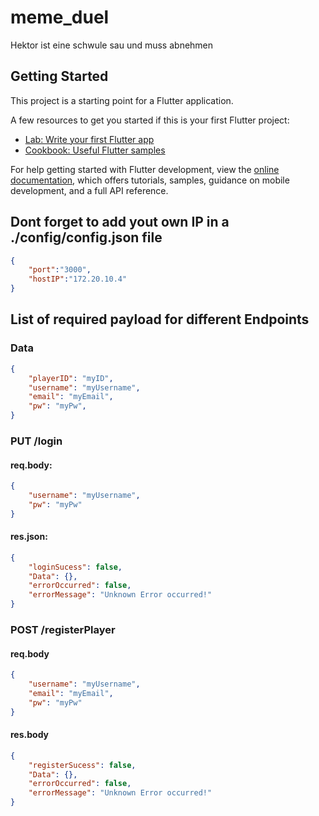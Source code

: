 # meme_duel

Hektor ist eine schwule sau und muss abnehmen

## Getting Started

This project is a starting point for a Flutter application.

A few resources to get you started if this is your first Flutter project:

- [Lab: Write your first Flutter app](https://docs.flutter.dev/get-started/codelab)
- [Cookbook: Useful Flutter samples](https://docs.flutter.dev/cookbook)

For help getting started with Flutter development, view the
[online documentation](https://docs.flutter.dev/), which offers tutorials,
samples, guidance on mobile development, and a full API reference.

## Dont forget to add yout own IP in a ./config/config.json file
```json
{
    "port":"3000",
    "hostIP":"172.20.10.4"
}
```

## List of required payload for different Endpoints
### Data
```json
{
    "playerID": "myID",
    "username": "myUsername",
    "email": "myEmail",
    "pw": "myPw",
}
```
### PUT /login
#### req.body:
```json
{
    "username": "myUsername",
    "pw": "myPw"
}
```
#### res.json:
```json
{
    "loginSucess": false,
    "Data": {},
    "errorOccurred": false,
    "errorMessage": "Unknown Error occurred!"
}
```
### POST /registerPlayer
#### req.body
```json
{
    "username": "myUsername",
    "email": "myEmail",
    "pw": "myPw"               
}
```
#### res.body
```json
{
    "registerSucess": false,
    "Data": {},
    "errorOccurred": false,
    "errorMessage": "Unknown Error occurred!"
}
```

